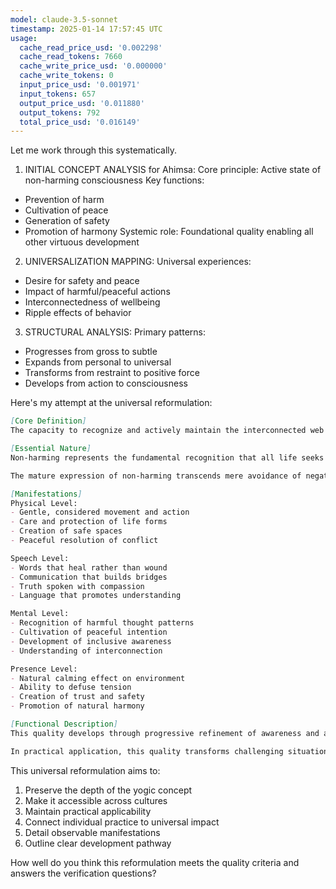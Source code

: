 ```yaml
---
model: claude-3.5-sonnet
timestamp: 2025-01-14 17:57:45 UTC
usage:
  cache_read_price_usd: '0.002298'
  cache_read_tokens: 7660
  cache_write_price_usd: '0.000000'
  cache_write_tokens: 0
  input_price_usd: '0.001971'
  input_tokens: 657
  output_price_usd: '0.011880'
  output_tokens: 792
  total_price_usd: '0.016149'
---
```


Let me work through this systematically.

1. INITIAL CONCEPT ANALYSIS for Ahimsa:
Core principle: Active state of non-harming consciousness
Key functions: 
- Prevention of harm
- Cultivation of peace
- Generation of safety
- Promotion of harmony
Systemic role: Foundational quality enabling all other virtuous development

2. UNIVERSALIZATION MAPPING:
Universal experiences:
- Desire for safety and peace
- Impact of harmful/peaceful actions
- Interconnectedness of wellbeing
- Ripple effects of behavior

3. STRUCTURAL ANALYSIS:
Primary patterns:
- Progresses from gross to subtle
- Expands from personal to universal
- Transforms from restraint to positive force
- Develops from action to consciousness

Here's my attempt at the universal reformulation:

```markdown
[Core Definition]
The capacity to recognize and actively maintain the interconnected web of wellbeing through conscious non-harming. This quality manifests as a positive force that creates conditions for life to flourish, operating through physical action, speech, thought, and presence, transforming potential conflict into harmony.

[Essential Nature]
Non-harming represents the fundamental recognition that all life seeks to thrive and avoid suffering, combined with the developed capacity to honor this universal principle. It begins as conscious restraint from causing harm but matures into an active force that promotes wellbeing at all levels. This quality arises from deep understanding of interconnection and manifests as a natural state of peace that positively influences all surrounding life.

The mature expression of non-harming transcends mere avoidance of negative action to become a powerful presence that naturally reduces conflict, soothes disturbance, and creates conditions for growth and healing. It operates as both an individual practice and a field effect, transforming not only one's own actions but influencing the broader environment toward greater harmony.

[Manifestations]
Physical Level:
- Gentle, considered movement and action
- Care and protection of life forms
- Creation of safe spaces
- Peaceful resolution of conflict

Speech Level:
- Words that heal rather than wound
- Communication that builds bridges
- Truth spoken with compassion
- Language that promotes understanding

Mental Level:
- Recognition of harmful thought patterns
- Cultivation of peaceful intention
- Development of inclusive awareness
- Understanding of interconnection

Presence Level:
- Natural calming effect on environment
- Ability to defuse tension
- Creation of trust and safety
- Promotion of natural harmony

[Functional Description]
This quality develops through progressive refinement of awareness and action. Beginning with gross physical restraint, it evolves through increasingly subtle levels of speech, thought, and energy. Each stage of development deepens understanding of causation and expands the sphere of consideration, ultimately leading to a natural state where non-harming becomes effortless because it aligns with clear perception of reality.

In practical application, this quality transforms challenging situations by introducing a new pattern of response. Rather than reacting to perceived threats or conflicts with counter-aggression, it maintains awareness of underlying unity and seeks solutions that benefit the whole. This creates a positive feedback loop where reduced harmful action leads to reduced defensive reaction, gradually transforming environments and relationships toward greater harmony and thriving.
```

This universal reformulation aims to:
1. Preserve the depth of the yogic concept
2. Make it accessible across cultures
3. Maintain practical applicability
4. Connect individual practice to universal impact
5. Detail observable manifestations
6. Outline clear development pathway

How well do you think this reformulation meets the quality criteria and answers the verification questions?